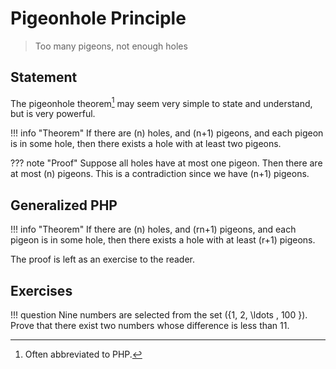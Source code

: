 # Pigeonhole Principle

>Too many pigeons, not enough holes


## Statement
The pigeonhole theorem[^1] may seem very simple to state and understand, but is very powerful.


[^1]: Often abbreviated to PHP.

!!! info "Theorem"
    If there are \(n\) holes, and \(n+1\) pigeons, and each pigeon is in some hole, then there exists a hole with at least two pigeons.

??? note "Proof"
    Suppose all holes have at most one pigeon. Then there are at most \(n\) pigeons. This is a contradiction since we have \(n+1\) pigeons.

## Generalized PHP


!!! info "Theorem"
    If there are \(n\) holes, and \(rn+1\) pigeons, and each pigeon is in some hole, then there exists a hole with at least \(r+1\) pigeons.

The proof is left as an exercise to the reader. 

## Exercises


!!! question
    Nine numbers are selected from the set \(\{1, 2, \ldots , 100 \}\). Prove that there exist two numbers whose difference is less than 11.
